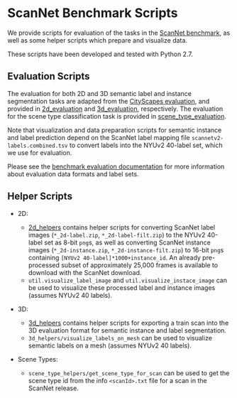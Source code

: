 # ScanNet Benchmark Scripts

We provide scripts for evaluation of the tasks in the [ScanNet benchmark](http://kaldir.vc.in.tum.de/scannet_benchmark), as well as some helper scripts which prepare and visualize data.

These scripts have been developed and tested with Python 2.7.

## Evaluation Scripts
The evaluation for both 2D and 3D semantic label and instance segmentation tasks are adapted from the [CityScapes evaluation](https://github.com/mcordts/cityscapesScripts), and provided in [2d_evaluation](2d_evaluation) and [3d_evaluation](3d_evaluation), respectively. The evaluation for the scene type classification task is provided in [scene_type_evaluation](scene_type_evaluation).

Note that visualization and data preparation scripts for semantic instance and label prediction depend on the ScanNet label mapping file `scannetv2-labels.combined.tsv` to convert labels into the NYUv2 40-label set, which we use for evaluation.

Please see the [benchmark evaluation documentation](http://kaldir.vc.in.tum.de/scannet_benchmark/documentation) for more information about evaluation data formats and label sets.

## Helper Scripts
* 2D:
  * [2d_helpers](2d_helpers) contains helper scripts for converting ScanNet label images (`*_2d-label.zip`, `*_2d-label-filt.zip`) to the NYUv2 40-label set as 8-bit `png`s, as well as converting ScanNet instance images (`*_2d-instance.zip`, `*_2d-instance-filt.zip`) to 16-bit `png`s containing `[NYUv2 40-label]*1000+instance_id`. An already pre-processed subset of approximately 25,000 frames is available to download with the ScanNet download. 
  * `util.visualize_label_image` and `util.visualize_instace_image` can be used to visualize these processed label and instance images (assumes NYUv2 40 labels).

* 3D:
  * [3d_helpers](3d_helpers) contains helper scripts for exporting a train scan into the 3D evaluation format for semantic instance and label segmentation.
  * `3d_helpers/visualize_labels_on_mesh` can be used to visualize semantic labels on a mesh (assumes NYUv2 40 labels).
  
* Scene Types:
  * `scene_type_helpers/get_scene_type_for_scan` can be used to get the scene type id from the info `<scanId>.txt` file for a scan in the ScanNet release.

